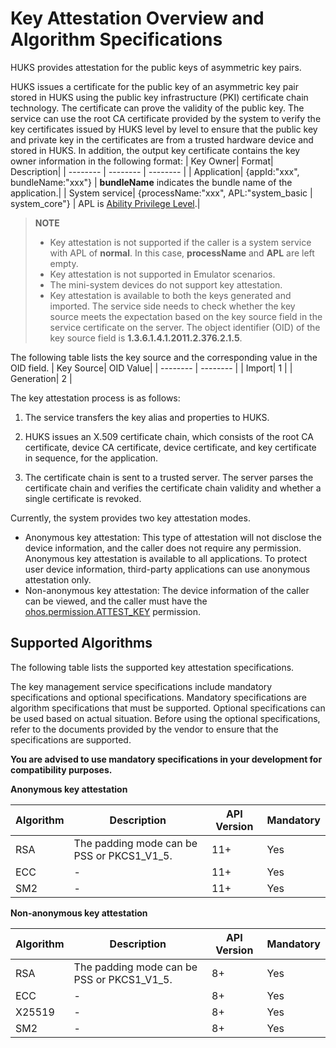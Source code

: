 # Key Attestation Overview and Algorithm Specifications


HUKS provides attestation for the public keys of asymmetric key pairs.


HUKS issues a certificate for the public key of an asymmetric key pair stored in HUKS using the public key infrastructure (PKI) certificate chain technology. The certificate can prove the validity of the public key. The service can use the root CA certificate provided by the system to verify the key certificates issued by HUKS level by level to ensure that the public key and private key in the certificates are from a trusted hardware device and stored in HUKS. In addition, the output key certificate contains the key owner information in the following format:
| Key Owner| Format| Description|
| -------- | -------- | -------- |
| Application| {appId:"xxx", bundleName:"xxx"} | **bundleName** indicates the bundle name of the application.|
| System service| {processName:"xxx", APL:"system_basic \| system_core"} | APL is [Ability Privilege Level](../../security/AccessToken/app-permission-mgmt-overview.md#basic-concepts-in-the-permission-mechanism).|

> **NOTE**
> - Key attestation is not supported if the caller is a system service with APL of **normal**. In this case, **processName** and **APL** are left empty.
> - Key attestation is not supported in Emulator scenarios.
> - The mini-system devices do not support key attestation.
> - Key attestation is available to both the keys generated and imported. The service side needs to check whether the key source meets the expectation based on the key source field in the service certificate on the server. The object identifier (OID) of the key source field is **1.3.6.1.4.1.2011.2.376.2.1.5**.  

The following table lists the key source and the corresponding value in the OID field.
| Key Source| OID Value|
| -------- | -------- |
| Import| 1 |
| Generation| <!--RP1-->2<!--RP1End--> |

The key attestation process is as follows:


1. The service transfers the key alias and properties to HUKS.

2. HUKS issues an X.509 certificate chain, which consists of the root CA certificate, device CA certificate, device certificate, and key certificate in sequence, for the application.

3. The certificate chain is sent to a trusted server. The server parses the certificate chain and verifies the certificate chain validity and whether a single certificate is revoked.

<!--RP2-->
Currently, the system provides two key attestation modes.
- Anonymous key attestation: This type of attestation will not disclose the device information, and the caller does not require any permission. Anonymous key attestation is available to all applications. To protect user device information, third-party applications can use anonymous attestation only.
- Non-anonymous key attestation: The device information of the caller can be viewed, and the caller must have the [ohos.permission.ATTEST_KEY](../AccessToken/permissions-for-system-apps.md#ohospermissionattest_key) permission.
<!--RP2End-->

## Supported Algorithms

The following table lists the supported key attestation specifications.
<!--Del-->
The key management service specifications include mandatory specifications and optional specifications. Mandatory specifications are algorithm specifications that must be supported. Optional specifications can be used based on actual situation. Before using the optional specifications, refer to the documents provided by the vendor to ensure that the specifications are supported.

**You are advised to use mandatory specifications in your development for compatibility purposes.**
<!--DelEnd-->

<!--Del-->
**Anonymous key attestation**
<!--DelEnd-->

| Algorithm| Description| API Version| <!--DelCol4-->Mandatory|
| -------- | -------- | -------- | -------- |
| RSA | The padding mode can be PSS or PKCS1_V1_5.| 11+ | Yes|
| ECC | - | 11+ | Yes|
| SM2 | - | 11+ | Yes|

<!--Del-->
**Non-anonymous key attestation**

| Algorithm| Description| API Version| Mandatory|
| -------- | -------- | -------- | -------- |
| RSA | The padding mode can be PSS or PKCS1_V1_5.| 8+ | Yes|
| ECC | - | 8+ | Yes|
| X25519 | - | 8+ | Yes|
| SM2 | - | 8+ | Yes|
<!--DelEnd-->
